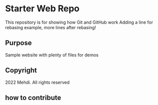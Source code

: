 # Starter Web Repo

This repository is for showing how Git and GitHub work
Adding a line for rebasing example, more lines after rebasing!

## Purpose

Sample website with plenty of files for demos

## Copyright
2022 Mehdi. All rights reserved

## how to contribute



